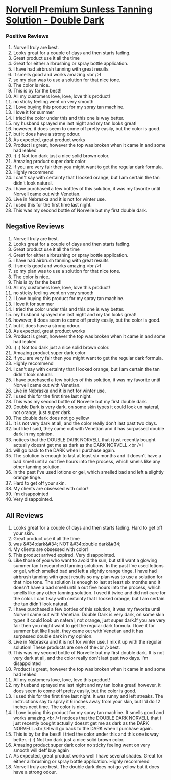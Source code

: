 # [Norvell Premium Sunless Tanning Solution - Double Dark](https://products.checkmycream.com/products/Norvell-Premium-Sunless-Tanning-Solution-Double-Dark.html)

### Positive Reviews

<ol>
      <li>Norvell truly are best.</li>
      <li>Looks great for a couple of days and then starts fading.  </li>
      <li>Great product use it all the time</li>
      <li>Great for either airbrushing or spray bottle application.</li>
      <li>I have had airbrush tanning with great results</li>
      <li>It smells good and works amazing.&lt;br /&gt;I</li>
      <li>so my plan was to use a solution for that nice tone.</li>
      <li>The color is nice.</li>
      <li>This is by far the best!!</li>
      <li>All my customers love, love, love this product!</li>
      <li>no sticky feeling went on very smooth  </li>
      <li>I Love buying this product for my spray tan machine.</li>
      <li>I love it for summer</li>
      <li>i tried the color under this and this one is way better.</li>
      <li>my husband sprayed me last night and my tan looks great!</li>
      <li>however, it does seem to come off pretty easily, but the color is good.</li>
      <li>but it does have a strong odour.</li>
      <li>As expected, great product works</li>
      <li>Product is great, however the top was broken when it came in and some had leaked</li>
      <li>:) :) Not too dark just a nice solid brown color.</li>
      <li>Amazing product super dark color  </li>
      <li>If you are very fair then you might want to get the regular dark formula.</li>
      <li>Highly recommend</li>
      <li>I can&#x27;t say with certainty that I looked orange, but I am certain the tan didn&#x27;t look natural.</li>
      <li>I have purchased a few bottles of this solution, it was my favorite until Norvell came out with Venetian.</li>
      <li>Live in Nebraska and it is not for winter use.  </li>
      <li>I used this for the first time last night.</li>
      <li>This was my second bottle of Norvelle but my first double dark.  </li>
</ol>


<h2>Negative Reviews</h2>
<ol>
<li> Norvell truly are best.</li>
<li> Looks great for a couple of days and then starts fading.  </li>
<li> Great product use it all the time</li>
<li> Great for either airbrushing or spray bottle application.</li>
<li> I have had airbrush tanning with great results</li>
<li> It smells good and works amazing.&lt;br /&gt;I</li>
<li> so my plan was to use a solution for that nice tone.</li>
<li> The color is nice.</li>
<li> This is by far the best!!</li>
<li> All my customers love, love, love this product!</li>
<li> no sticky feeling went on very smooth  </li>
<li> I Love buying this product for my spray tan machine.</li>
<li> I love it for summer</li>
<li> i tried the color under this and this one is way better.</li>
<li> my husband sprayed me last night and my tan looks great!</li>
<li> however, it does seem to come off pretty easily, but the color is good.</li>
<li> but it does have a strong odour.</li>
<li> As expected, great product works</li>
<li> Product is great, however the top was broken when it came in and some had leaked</li>
<li> :) :) Not too dark just a nice solid brown color.</li>
<li> Amazing product super dark color  </li>
<li> If you are very fair then you might want to get the regular dark formula.</li>
<li> Highly recommend</li>
<li> I can&#x27;t say with certainty that I looked orange, but I am certain the tan didn&#x27;t look natural.</li>
<li> I have purchased a few bottles of this solution, it was my favorite until Norvell came out with Venetian.</li>
<li> Live in Nebraska and it is not for winter use.  </li>
<li> I used this for the first time last night.</li>
<li> This was my second bottle of Norvelle but my first double dark.  </li>
<li> Double Dark is very dark, on some skin types it could look un nateral, not orange, just super dark.</li>
<li> The double dark does not go yellow</li>
<li> It is not very dark at all, and the color really don&#x27;t last past two days.</li>
<li> but like I said, they came out with Venetian and it has surpassed double dark in my opinion.</li>
<li> notices that the DOUBLE DARK NORVELL that i just recently bought actually doesnt get me as dark as the DARK NORVELL.&lt;br /&gt;I</li>
<li> will go back to the DARK when I purchase again.</li>
<li> The solution is enough to last at least six months and it doesn&#x27;t have a bad smell until a out five hours into the process, which smells like any other tanning solution.</li>
<li> In the past I&#x27;ve used lotions or gel, which smelled bad and left a slightly orange tinge.  </li>
<li> Hard to get off your skin.</li>
<li> My clients are obsessed with color!</li>
<li> I&#x27;m disappointed</li>
<li> Very disappointed.</li>
</ol>

<h2>All Reviews</h2>

<ol>
    <li> Looks great for a couple of days and then starts fading.  Hard to get off your skin.</li>
    <li> Great product use it all the time</li>
    <li> was &amp;#34;dark&amp;#34; NOT &amp;#34;double dark&amp;#34;</li>
    <li> My clients are obsessed with color!</li>
    <li> This product arrived expired. Very disappointed.</li>
    <li> Like those of you who want to avoid the sun, but still want a glowing summer tan I researched tanning solutions. In the past I&#x27;ve used lotions or gel, which smelled bad and left a slightly orange tinge.  I have had airbrush tanning with great results so my plan was to use a solution for that nice tone. The solution is enough to last at least six months and it doesn&#x27;t have a bad smell until a out five hours into the process, which smells like any other tanning solution. I used it twice and did not care for the color. I can&#x27;t say with certainty that I looked orange, but I am certain the tan didn&#x27;t look natural.</li>
    <li> I have purchased a few bottles of this solution, it was my favorite until Norvell came out with Venetian. Double Dark is very dark, on some skin types it could look un nateral, not orange, just super dark.If you are very fair then you might want to get the regular dark formula. I love it for summer but like I said, they came out with Venetian and it has surpassed double dark in my opinion.</li>
    <li> Live in Nebraska and it is not for winter use.  I mix it up with the regular solution! These products are one of the&lt;br /&gt;best.</li>
    <li> This was my second bottle of Norvelle but my first double dark.  It is not very dark at all, and the color really don&#x27;t last past two days. I&#x27;m disappointed</li>
    <li> Product is great, however the top was broken when it came in and some had leaked</li>
    <li> All my customers love, love, love this product!</li>
    <li> my husband sprayed me last night and my tan looks great! however, it does seem to come off pretty easily, but the color is good.</li>
    <li> I used this for the first time last night. It was runny and left streaks. The instructions say to spray it 6 inches away from your skin, but I&#x27;d do 12 inches next time. The color is nice.</li>
    <li> I Love buying this product for my spray tan machine. It smells good and works amazing.&lt;br /&gt;I notices that the DOUBLE DARK NORVELL that i just recently bought actually doesnt get me as dark as the DARK NORVELL.&lt;br /&gt;I will go back to the DARK when I purchase again.</li>
    <li> This is by far the best!! i tried the color under this and this one is way better. :) :) Not too dark just a nice solid brown color.</li>
    <li> Amazing product super dark color  no sticky feeling went on very smooth  will deff buy again</li>
    <li> As expected, great product works well I have several shades. Great for either airbrushing or spray bottle application. Highly recommend</li>
    <li> Norvell truly are best. The double dark does not go yellow but it does have a strong odour.</li>
</ol>




